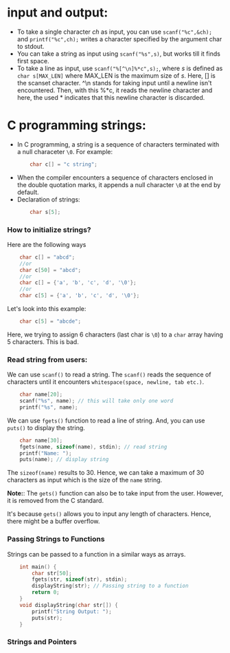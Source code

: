 # input and output:

* To take a single character _ch_ as input, you can use `scanf("%c",&ch);` and `printf("%c",ch);` writes a character specified by the argument char to stdout.
* You can take a string as input using `scanf("%s",s)`, but works till it finds first space.
* To take a line as input, use `scanf("%[^\n]%*c",s);`, where _s_ is defined as `char s[MAX_LEN]` where MAX_LEN is the maximum size of _s_. Here, [] is the scanset character. ^\n stands for taking input until a newline isn't encountered. Then, with this %*c, it reads the newline character and here, the used * indicates that this newline character is discarded.

# C programming strings:

* In C programming, a string is a sequence of characters terminated with a null characeter `\0`. For example:
	```c
		char c[] = "c string";
	```
* When the compiler encounters a sequence of characters enclosed in the double quotation marks, it appends a null character `\0` at the end by default.
* Declaration of strings:
	```c
		char s[5];
	```

### How to initialize strings?

Here are the following ways
```c
	char c[] = "abcd";
	//or
	char c[50] = "abcd";
	//or
	char c[] = {'a', 'b', 'c', 'd', '\0'};
	//or
	char c[5] = {'a', 'b', 'c', 'd', '\0'};
```

Let's look into this example:
```c
	char c[5] = "abcde";
```
Here, we trying to assign 6 characters (last char is `\0`) to a `char` array having 5 characters. This is bad.

### Read string from users:

We can use `scanf()` to read a string. The `scanf()` reads the sequence of characters until it encounters `whitespace(space, newline, tab etc.)`.
```c
	char name[20];
	scanf("%s", name); // this will take only one word
	printf("%s", name);
```

We can use `fgets()` function to read a line of string. And, you can use `puts()` to display the string.
```c
	char name[30];
	fgets(name, sizeof(name), stdin); // read string
	printf("Name: ");
	puts(name);	// display string
```
The `sizeof(name)` results to 30. Hence, we can take a maximum of 30 characters as input which is the size of the `name` string.

**Note:**: The `gets()` function can also be to take input from the user. However, it is removed from the C standard.

It's because `gets()` allows you to input any length of characters. Hence, there might be a buffer overflow.

### Passing Strings to Functions

Strings can be passed to a function in a similar ways as arrays.
```c
	int main() {
		char str[50];
		fgets(str, sizeof(str), stdin);
		displayString(str); // Passing string to a function
		return 0;
	}
	void displayString(char str[]) {
		printf("String Output: ");
		puts(str);
	}
```

### Strings and Pointers

